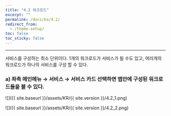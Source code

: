 ```yaml
---
title: "4.2 워크로드"
excerpt: ""
permalink: /docs/ko/4.2/
redirect_from:
  - /theme-setup/
toc: false
toc_sticky: false
---
```


---
서비스를 구성하는 최소 단위이다. 1개의 워크로드가 서비스가 될 수도 있고, 여러개의 워크로드가 하나의 서비스를 구성 할 수 있다.

### a\) 좌측 메인메뉴 → 서비스 → 서비스 카드 선택하면 맵안에 구성된 워크로드들을 볼 수 있다.
![]({{ site.baseurl }}/assets/KR/{{ site.version }}/4.2_1.png)

![]({{ site.baseurl }}/assets/KR/{{ site.version }}/4.2_2.png)
